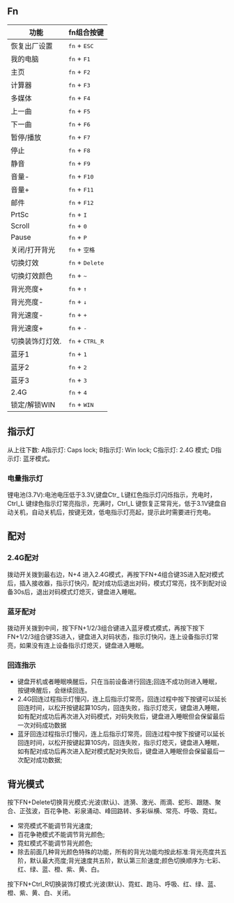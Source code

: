 ## Fn
| 功能            | fn组合按键                        |
| --------------- | --------------------------------- |
| 恢复出厂设置    | <kbd>fn</kbd> + <kbd>ESC</kbd>    |
| 我的电脑        | <kbd>fn</kbd> + <kbd>F1</kbd>     |
| 主页            | <kbd>fn</kbd> + <kbd>F2</kbd>     |
| 计算器          | <kbd>fn</kbd> + <kbd>F3</kbd>     |
| 多媒体          | <kbd>fn</kbd> + <kbd>F4</kbd>     |
| 上一曲          | <kbd>fn</kbd> + <kbd>F5</kbd>     |
| 下一曲          | <kbd>fn</kbd> + <kbd>F6</kbd>     |
| 暂停/播放       | <kbd>fn</kbd> + <kbd>F7</kbd>     |
| 停止            | <kbd>fn</kbd> + <kbd>F8</kbd>     |
| 静音            | <kbd>fn</kbd> + <kbd>F9</kbd>     |
| 音量-           | <kbd>fn</kbd> + <kbd>F10</kbd>    |
| 音量+           | <kbd>fn</kbd> + <kbd>F11</kbd>    |
| 邮件            | <kbd>fn</kbd> + <kbd>F12</kbd>    |
| PrtSc           | <kbd>fn</kbd> + <kbd>I</kbd>      |
| Scroll          | <kbd>fn</kbd> + <kbd>0</kbd>      |
| Pause           | <kbd>fn</kbd> + <kbd>P</kbd>      |
| 关闭/打开背光   | <kbd>fn</kbd> + <kbd>空格</kbd>   |
| 切换灯效        | <kbd>fn</kbd> + <kbd>Delete</kbd> |
| 切换灯效颜色    | <kbd>fn</kbd> + <kbd>~</kbd>      |
| 背光亮度+       | <kbd>fn</kbd> + <kbd>↑</kbd>      |
| 背光亮度-       | <kbd>fn</kbd> + <kbd>↓</kbd>      |
| 背光速度-       | <kbd>fn</kbd> + <kbd>+</kbd>      |
| 背光速度+       | <kbd>fn</kbd> + <kbd>-</kbd>      |
| 切换装饰灯灯效. | <kbd>fn</kbd> + <kbd>CTRL_R</kbd> |
| 蓝牙1           | <kbd>fn</kbd> + <kbd>1</kbd>      |
| 蓝牙2           | <kbd>fn</kbd> + <kbd>2</kbd>      |
| 蓝牙3           | <kbd>fn</kbd> + <kbd>3</kbd>      |
| 2.4G            | <kbd>fn</kbd> + <kbd>4</kbd>      |
| 锁定/解锁WIN    | <kbd>fn</kbd> + <kbd>WIN</kbd>    |



## 指示灯
从上往下数: A指示灯: Caps lock; B指示灯: Win lock; C指示灯: 2.4G 模式; D指示灯: 蓝牙模式。
### 电量指示灯
锂电池(3.7V):电池电压低于3.3V,键盘Ctr_ L键红色指示灯闪烁指示，充电时，Ctrl_L 键绿色指示灯常亮指示，充满时，Ctrl_L 键恢复正常背光，低于3.1V键盘自动关机，自动关机后，按键无效，低电指示灯亮起，提示此时需要进行充电。
## 配对
### 2.4G配对
拨动开关拨到最右边，N+4 进入2.4G模式，再按下FN+4组合键3S进入配对模式后，插入接收器，指示灯快闪，配对成功后退出对码，模式灯常亮，找不到配对设备30s后，退出对码模式灯熄灭，键盘进入睡眠。
### 蓝牙配对
拨动开关拨到中间，按下FN+1/2/3组合键进入蓝牙模式模式，再按下按下FN+1/2/3组合键3S进入，键盘进入对码状态，指示灯快闪，连上设备指示灯常亮，如果没有连上设备指示灯熄灭，键盘进入睡眠。
### 回连指示
- 键盘开机或者睡眠唤醒后，只在当前设备进行回连;回连不成功则进入睡眠，按键唤醒后，会继续回连。
- 2.4G回连过程指示灯慢闪，连上后指示灯常亮，回连过程中按下按键可以延长回连时间，以松开按键起算10S内，回连失败，指示灯熄灭，键盘进入睡眠，如有配对成功后再次进入对码模式，对码失败后，键盘进入睡眠但会保留最后一次对码成功数据
- 蓝牙回连过程指示灯慢闪，连上后指示灯常亮，回连过程中按下按键可以延长回连时间，以松开按键起算10S内，回连失败，指示灯熄灭，键盘进入睡眠，如有配对成功后再次进入配对模式配对失败后，键盘进入睡眠但会保留最后一次配对成功数据;

## 背光模式
按下FN+Delete切换背光模式:光波(默认)、涟漪、激光、雨滴、蛇形、跟随、聚合、正弦波，百花争艳、彩泉涌动、峰回路转、多彩纵横、常亮、呼吸、霓虹。
- 常亮模式不能调节背光速度;
- 百花争艳模式不能调节背光颜色;
- 霓虹模式不能调节背光颜色;
- 除去前面几种背光颜色特殊的功能，所有的背光功能均按此标准:背光亮度共五阶，默认最大亮度;背光速度共五阶，默认第三阶速度;颜色切换顺序为:七彩、红、绿、蓝、橙、紫、黄、白。

按下FN+Ctrl_R切换装饰灯模式:光波(默认)、霓虹、跑马、呼吸、红、绿、蓝、橙、紫、黄、白、关闭。
